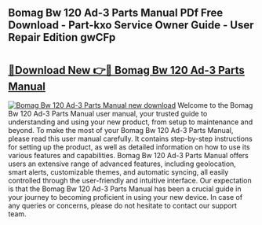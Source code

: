 ## Bomag Bw 120 Ad-3 Parts Manual PDf Free Download - Part-kxo Service Owner Guide - User Repair Edition gwCFp

# <h2><a href="http://bc29157.oget.top/?id=Bomag+Bw+120+Ad-3+Parts+Manual">🔗Download New 👉🔴 Bomag Bw 120 Ad-3 Parts Manual</a></h2>

[![Bomag Bw 120 Ad-3 Parts Manual new download](https://i.imgur.com/5g1atiW.png)](http://bc29157.oget.top/?id=Bomag+Bw+120+Ad-3+Parts+Manual)
Welcome to the Bomag Bw 120 Ad-3 Parts Manual user manual, your trusted guide to understanding and using your new product, from setup to maintenance and beyond. To make the most of your Bomag Bw 120 Ad-3 Parts Manual, please read this user manual carefully. It contains step-by-step instructions for setting up the product, as well as detailed information on how to use its various features and capabilities. Bomag Bw 120 Ad-3 Parts Manual offers users an extensive range of advanced features, including geolocation, smart alerts, customizable themes, and automatic syncing, all easily controlled through the user-friendly and intuitive interface. Our expectation is that the Bomag Bw 120 Ad-3 Parts Manual has been a crucial guide in your journey to becoming proficient in using your new device. In case of any queries or concerns, please do not hesitate to contact our support team.
